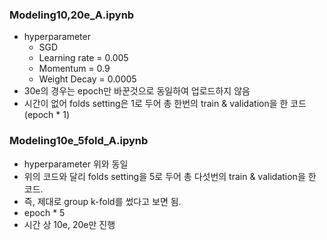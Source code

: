 ### Modeling10,20e_A.ipynb 
* hyperparameter
	* SGD
	* Learning rate = 0.005
	* Momentum = 0.9
	* Weight Decay = 0.0005
* 30e의 경우는 epoch만 바꾼것으로 동일하여 업로드하지 않음
* 시간이 없어 folds setting은 1로 두어 총 한번의 train & validation을 한 코드 (epoch * 1)
### Modeling10e_5fold_A.ipynb
* hyperparameter 위와 동일
* 위의 코드와 달리 folds setting을 5로 두어 총 다섯번의 train & validation을 한 코드.
* 즉, 제대로 group k-fold를 썼다고 보면 됨.
* epoch * 5
* 시간 상 10e, 20e만 진행
